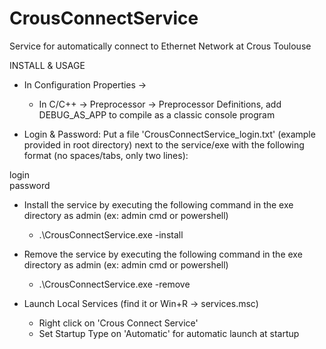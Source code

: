 CrousConnectService
===================

Service for automatically connect to Ethernet Network at Crous Toulouse


INSTALL & USAGE

- In Configuration Properties ->
	- In C/C++ -> Preprocessor -> Preprocessor Definitions, add DEBUG_AS_APP to compile as a classic console program
	
- Login & Password:
	Put a file 'CrousConnectService_login.txt' (example provided in root directory) next to the service/exe with the following format (no spaces/tabs, only two lines):
	
login  
password  



- Install the service by executing the following command in the exe directory as admin (ex: admin cmd or powershell)
	- .\CrousConnectService.exe -install
	
- Remove the service by executing the following command in the exe directory as admin (ex: admin cmd or powershell)
	- .\CrousConnectService.exe -remove
	
- Launch Local Services (find it or Win+R -> services.msc)
	- Right click on 'Crous Connect Service'
	- Set Startup Type on 'Automatic' for automatic launch at startup
	
